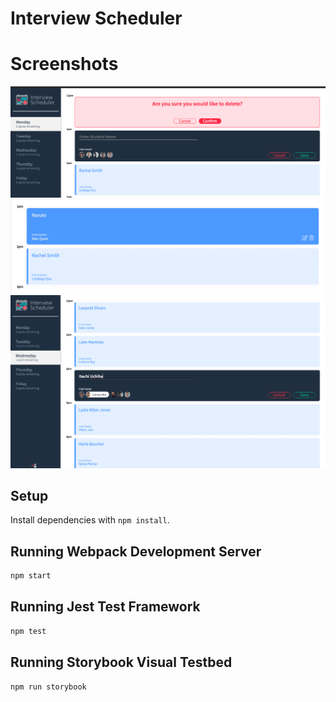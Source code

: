# Interview Scheduler

# Screenshots
!["photo1"](https://github.com/juliannalim/scheduler/blob/85f855d56faecd3edca98a814825830de4d5e25a/docs/image%20(1).png)
!["photo2"](https://github.com/juliannalim/scheduler/blob/85f855d56faecd3edca98a814825830de4d5e25a/docs/image%20(2).png)
!["photo3"](https://github.com/juliannalim/scheduler/blob/85f855d56faecd3edca98a814825830de4d5e25a/docs/image.png)
## Setup

Install dependencies with `npm install`.

## Running Webpack Development Server

```sh
npm start
```

## Running Jest Test Framework

```sh
npm test
```

## Running Storybook Visual Testbed

```sh
npm run storybook
```
